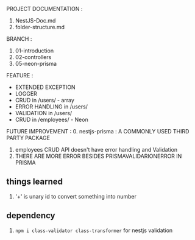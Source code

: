 PROJECT DOCUMENTATION :
1. NestJS-Doc.md
2. folder-structure.md

BRANCH :
1. 01-introduction
2. 02-controllers
5. 05-neon-prisma

FEATURE :
- EXTENDED EXCEPTION 
- LOGGER 
- CRUD in             /users/    - array
- ERROR HANDLING in    /users/ 
- VALIDATION in       /users/ 
- CRUD in             /employees/ - Neon 


FUTURE IMPROVEMENT :
0. nestjs-prisma : A COMMONLY USED THIRD PARTY PACKAGE
1. employees CRUD API doesn't have error handling and Validation
2. THERE ARE MORE ERROR BESIDES PRISMAVALIDARIONERROR IN PRISMA

## things learned
1. '+' is unary id to convert something into number

## dependency
1. `npm i class-validator class-transformer` for nestjs validation

